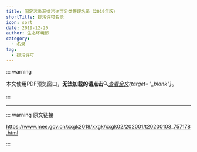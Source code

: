 ```yaml
---
title: 固定污染源排污许可分类管理名录（2019年版）
shortTitle: 排污许可名录
icon: sort
date: 2019-12-20
author: 生态环境部
category:
  - 名录
tag:
  - 排污许可
---
```


::: warning

本文使用PDF预览窗口<Badge text="基于Chromium内核" type="tip" />，**无法加载的请点击**:mag:*[查看全文](/static/pdf/P7/gdwrypwxkflglml.pdf){target="_blank"}*。

:::

<PDF url="/static/pdf/P7/gdwrypwxkflglml.pdf" :zoom=60 height="680px" />

---

::: warning 原文链接

<https://www.mee.gov.cn/xxgk2018/xxgk/xxgk02/202001/t20200103_757178.html>

:::